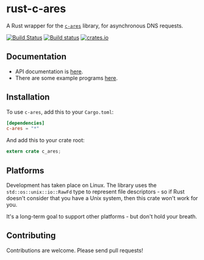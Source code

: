 # rust-c-ares #

A Rust wrapper for the [`c-ares`](http://c-ares.haxx.se/) library, for asynchronous DNS requests.

[![Build Status](https://travis-ci.org/dimbleby/rust-c-ares.svg?branch=master)](https://travis-ci.org/dimbleby/rust-c-ares)
[![Build status](https://ci.appveyor.com/api/projects/status/d5tce0p747b7iud8/branch/master?svg=true)](https://ci.appveyor.com/project/dimbleby/rust-c-ares/branch/master)
[![crates.io](http://meritbadge.herokuapp.com/c-ares)](https://crates.io/crates/c-ares)

## Documentation ##

- API documentation is [here](http://dimbleby.github.io/rust-c-ares).
- There are some example programs [here](https://github.com/dimbleby/rust-c-ares/tree/master/examples).

## Installation ##

To use `c-ares`, add this to your `Cargo.toml`:

```toml
[dependencies]
c-ares = "*"
```

And add this to your crate root:

```rust
extern crate c_ares;
```

## Platforms ##

Development has taken place on Linux.  The library uses the `std::os::unix::io::RawFd` type to represent file descriptors - so if Rust doesn't consider that you have a Unix system, then this crate won't work for you.

It's a long-term goal to support other platforms - but don't hold your breath.

## Contributing ##

Contributions are welcome.  Please send pull requests!
